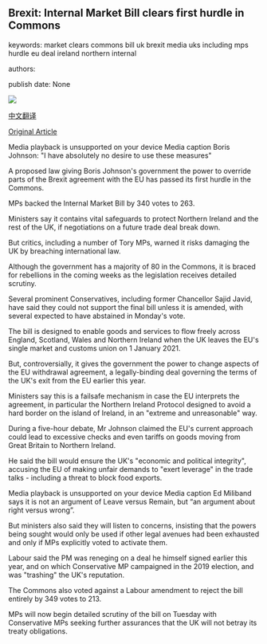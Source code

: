 ## Brexit: Internal Market Bill clears first hurdle in Commons

keywords: market clears commons bill uk brexit media uks including mps hurdle eu deal ireland northern internal

authors: 

publish date: None

![](https://ichef.bbci.co.uk/images/ic/1024x576/p08rgd1z.jpg)

[中文翻译](Brexit%3A%20Internal%20Market%20Bill%20clears%20first%20hurdle%20in%20Commons_zh.md)

[Original Article](https://www.bbc.com/news/uk-politics-54156419)

Media playback is unsupported on your device Media caption Boris Johnson: "I have absolutely no desire to use these measures"

A proposed law giving Boris Johnson's government the power to override parts of the Brexit agreement with the EU has passed its first hurdle in the Commons.

MPs backed the Internal Market Bill by 340 votes to 263.

Ministers say it contains vital safeguards to protect Northern Ireland and the rest of the UK, if negotiations on a future trade deal break down.

But critics, including a number of Tory MPs, warned it risks damaging the UK by breaching international law.

Although the government has a majority of 80 in the Commons, it is braced for rebellions in the coming weeks as the legislation receives detailed scrutiny.

Several prominent Conservatives, including former Chancellor Sajid Javid, have said they could not support the final bill unless it is amended, with several expected to have abstained in Monday's vote.

The bill is designed to enable goods and services to flow freely across England, Scotland, Wales and Northern Ireland when the UK leaves the EU's single market and customs union on 1 January 2021.

But, controversially, it gives the government the power to change aspects of the EU withdrawal agreement, a legally-binding deal governing the terms of the UK's exit from the EU earlier this year.

Ministers say this is a failsafe mechanism in case the EU interprets the agreement, in particular the Northern Ireland Protocol designed to avoid a hard border on the island of Ireland, in an "extreme and unreasonable" way.

During a five-hour debate, Mr Johnson claimed the EU's current approach could lead to excessive checks and even tariffs on goods moving from Great Britain to Northern Ireland.

He said the bill would ensure the UK's "economic and political integrity", accusing the EU of making unfair demands to "exert leverage" in the trade talks - including a threat to block food exports.

Media playback is unsupported on your device Media caption Ed Miliband says it is not an argument of Leave versus Remain, but “an argument about right versus wrong”.

But ministers also said they will listen to concerns, insisting that the powers being sought would only be used if other legal avenues had been exhausted and only if MPs explicitly voted to activate them.

Labour said the PM was reneging on a deal he himself signed earlier this year, and on which Conservative MP campaigned in the 2019 election, and was "trashing" the UK's reputation.

The Commons also voted against a Labour amendment to reject the bill entirely by 349 votes to 213.

MPs will now begin detailed scrutiny of the bill on Tuesday with Conservative MPs seeking further assurances that the UK will not betray its treaty obligations.
